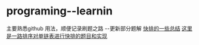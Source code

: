 # programing--learnin
主要熟悉github 用法，顺便记录刷题之路
--更新部分题解
[快排的一些总结](https://github.com/saseki/programing-learning/blob/158aee919a63845319b05378532b0827e5b1f236/leetcode/%E5%88%A9%E7%94%A8%E5%BF%AB%E6%8E%92%E6%B1%82%E7%AC%ACk%E5%A4%A7%E7%9A%84)
[这里是一路排序对单链表进行快排的题目和实现](https://leetcode.com/problems/sort-list/#/description)
